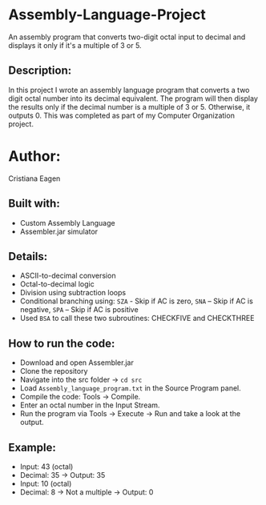 # Assembly-Language-Project
An assembly program that converts two-digit octal input to decimal and displays it only if it's a multiple of 3 or 5.

## Description:
In this project I wrote an assembly language program that converts a two digit octal number into its decimal equivalent. The program will then display the results only if the decimal number is a multiple of 3 or 5. Otherwise, it outputs 0. This was completed as part of my Computer Organization project. 

# Author:
Cristiana Eagen

## Built with:
- Custom Assembly Language
- Assembler.jar simulator

## Details:
  - ASCII-to-decimal conversion
  - Octal-to-decimal logic
  - Division using subtraction loops
  - Conditional branching using: `SZA` - Skip if AC is zero, `SNA` – Skip if AC is negative, `SPA` – Skip if AC is positive
  - Used `BSA` to call these two subroutines: CHECKFIVE and CHECKTHREE

## How to run the code:
- Download and open Assembler.jar
- Clone the repository
- Navigate into the src folder → `cd src`
- Load `Assembly_language_program.txt` in the Source Program panel.
- Compile the code: Tools → Compile.
- Enter an octal number in the Input Stream.
- Run the program via Tools → Execute → Run and take a look at the output.

## Example:
- Input: 43 (octal)
- Decimal: 35 → Output: 35
- Input: 10 (octal)
- Decimal: 8 → Not a multiple → Output: 0
